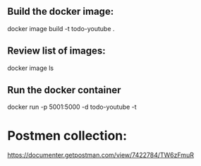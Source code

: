 ##  Build the docker image:
docker image build -t todo-youtube .

## Review list of images:
docker image ls

## Run the docker container
docker run -p 5001:5000 -d todo-youtube -t


# Postmen collection:
https://documenter.getpostman.com/view/7422784/TW6zFmuR